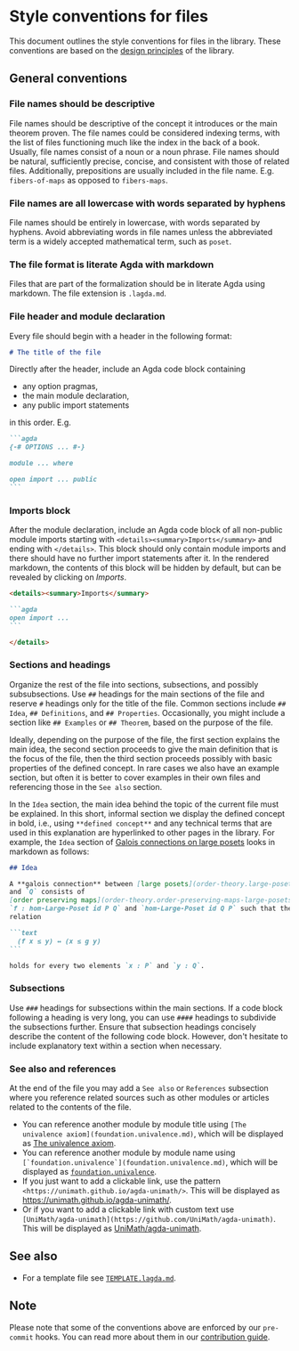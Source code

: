 # Style conventions for files

This document outlines the style conventions for files in the library. These
conventions are based on the [design principles](DESIGN-PRINCIPLES.md) of the
library.

## General conventions

### File names should be descriptive

File names should be descriptive of the concept it introduces or the main
theorem proven. The file names could be considered indexing terms, with the list
of files functioning much like the index in the back of a book. Usually, file
names consist of a noun or a noun phrase. File names should be natural,
sufficiently precise, concise, and consistent with those of related files.
Additionally, prepositions are usually included in the file name. E.g.
`fibers-of-maps` as opposed to `fibers-maps`.

### File names are all lowercase with words separated by hyphens

File names should be entirely in lowercase, with words separated by hyphens.
Avoid abbreviating words in file names unless the abbreviated term is a widely
accepted mathematical term, such as `poset`.

### The file format is literate Agda with markdown

Files that are part of the formalization should be in literate Agda using
markdown. The file extension is `.lagda.md`.

### File header and module declaration

Every file should begin with a header in the following format:

```md
# The title of the file
```

Directly after the header, include an Agda code block containing

- any option pragmas,
- the main module declaration,
- any public import statements

in this order. E.g.

````md
```agda
{-# OPTIONS ... #-}

module ... where

open import ... public
```
````

### Imports block

After the module declaration, include an Agda code block of all non-public
module imports starting with `<details><summary>Imports</summary>` and ending
with `</details>`. This block should only contain module imports and there
should have no further import statements after it. In the rendered markdown, the
contents of this block will be hidden by default, but can be revealed by
clicking on _Imports_.

````md
<details><summary>Imports</summary>

```agda
open import ...
```

</details>
````

### Sections and headings

Organize the rest of the file into sections, subsections, and possibly
subsubsections. Use `##` headings for the main sections of the file and reserve
`#` headings only for the title of the file. Common sections include `## Idea`,
`## Definitions`, and `## Properties`. Occasionally, you might include a section
like `## Examples` or `## Theorem`, based on the purpose of the file.

Ideally, depending on the purpose of the file, the first section explains the
main idea, the second section proceeds to give the main definition that is the
focus of the file, then the third section proceeds possibly with basic
properties of the defined concept. In rare cases we also have an example
section, but often it is better to cover examples in their own files and
referencing those in the `See also` section.

In the `Idea` section, the main idea behind the topic of the current file must
be explained. In this short, informal section we display the defined concept in
bold, i.e., using `**defined concept**` and any technical terms that are used in
this explanation are hyperlinked to other pages in the library. For example, the
`Idea` section of
[Galois connections on large posets](order-theory.galois-connections-large-posets.md)
looks in markdown as follows:

````md
## Idea

A **galois connection** between [large posets](order-theory.large-posets.md) `P`
and `Q` consists of
[order preserving maps](order-theory.order-preserving-maps-large-posets.md)
`f : hom-Large-Poset id P Q` and `hom-Large-Poset id Q P` such that the adjoint
relation

```text
  (f x ≤ y) ↔ (x ≤ g y)
```

holds for every two elements `x : P` and `y : Q`.
````

### Subsections

Use `###` headings for subsections within the main sections. If a code block
following a heading is very long, you can use `####` headings to subdivide the
subsections further. Ensure that subsection headings concisely describe the
content of the following code block. However, don't hesitate to include
explanatory text within a section when necessary.

### See also and references

At the end of the file you may add a `See also` or `References` subsection where
you reference related sources such as other modules or articles related to the
contents of the file.

- You can reference another module by module title using
  `[The univalence axiom](foundation.univalence.md)`, which will be displayed as
  [The univalence axiom](foundation.univalence.md).
- You can reference another module by module name using
  `` [`foundation.univalence`](foundation.univalence.md) ``, which will be
  displayed as [`foundation.univalence`](foundation.univalence.md).
- If you just want to add a clickable link, use the pattern
  `<https://unimath.github.io/agda-unimath/>`. This will be displayed as
  <https://unimath.github.io/agda-unimath/>.
- Or if you want to add a clickable link with custom text use
  `[UniMath/agda-unimath](https://github.com/UniMath/agda-unimath)`. This will
  be displayed as
  [UniMath/agda-unimath](https://github.com/UniMath/agda-unimath).

## See also

- For a template file see [`TEMPLATE.lagda.md`](TEMPLATE.lagda.md).

## Note

Please note that some of the conventions above are enforced by our `pre-commit`
hooks. You can read more about them in our
[contribution guide](CONTRIBUTING.md).
